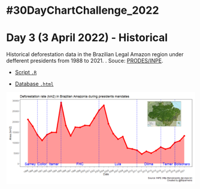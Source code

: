 # #30DayChartChallenge_2022

# Day 3 (3 April 2022) - Historical

Historical deforestation data in the Brazilian Legal Amazon region under defferent presidents from 1988 to 2021.
. Souce: [PRODES/INPE](http://terrabrasilis.dpi.inpe.br ).

- [Script `.R`](https://github.com/fblpalmeira/amazon_deforestation/blob/main/30dayschallenge_day3.R)

- [Database `.html`]()

<img src="https://github.com/fblpalmeira/amazon_deforestation/blob/main/30dayschallenge_day3.png">
